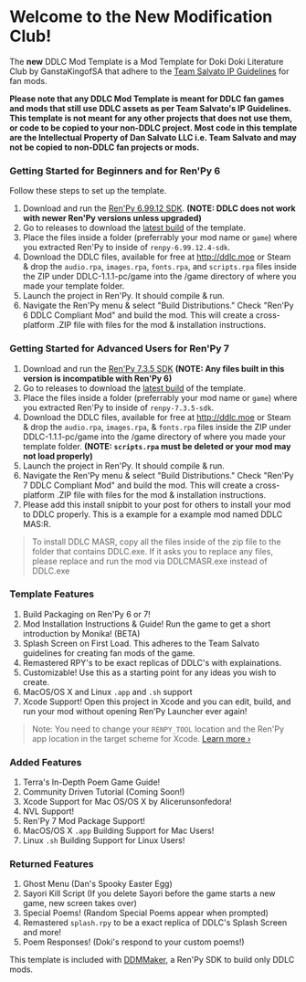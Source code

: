 # Welcome to the New Modification Club!

The **new** DDLC Mod Template is a Mod Template for Doki Doki Literature Club by GanstaKingofSA that adhere to the [Team Salvato IP Guidelines](http://teamsalvato.com/ip-guidelines/) for fan mods.

**Please note that any DDLC Mod Template is meant for DDLC fan games and mods that still use DDLC assets as per Team Salvato's IP Guidelines. 
This template is not meant for any other projects that does not use them, or code to be copied to your non-DDLC project. 
Most code in this template are the Intellectual Property of Dan Salvato LLC i.e. Team Salvato and may not be copied to non-DDLC fan projects or mods.**

### Getting Started for Beginners and for Ren'Py 6
Follow these steps to set up the template.

1. Download and run the [Ren'Py 6.99.12 SDK](https://www.renpy.org/release/6.99.12). **(NOTE: DDLC does not work with newer Ren'Py versions unless upgraded)**
2. Go to releases to download the [latest build](https://github.com/GanstaKingofSA/DDLCModTemplate2.0/releases) of the template.
3. Place the files inside a folder (preferrably your mod name or `game`) where you extracted Ren'Py to inside of `renpy-6.99.12.4-sdk`.
4. Download the DDLC files, available for free at http://ddlc.moe or Steam & drop the `audio.rpa`, `images.rpa`, `fonts.rpa`, and `scripts.rpa` files inside the ZIP under DDLC-1.1.1-pc/game into the /game directory of where you made your template folder.
5. Launch the project in Ren'Py. It should compile & run.
6. Navigate the Ren'Py menu & select "Build Distributions." Check "Ren'Py 6 DDLC Compliant Mod" and build the mod. This will create a cross-platform .ZIP file with files for the mod & installation instructions.

### Getting Started for Advanced Users for Ren'Py 7
1. Download and run the [Ren'Py 7.3.5 SDK](https://www.renpy.org/release/7.3.5) **(NOTE: Any files built in this version is incompatible with Ren'Py 6)**
2. Go to releases to download the [latest build](https://github.com/GanstaKingofSA/DDLCModTemplate2.0/releases) of the template.
3. Place the files inside a folder (preferrably your mod name or `game`) where you extracted Ren'Py to inside of `renpy-7.3.5-sdk`.
4. Download the DDLC files, available for free at http://ddlc.moe or Steam & drop the `audio.rpa`, `images.rpa`, & `fonts.rpa` files inside the ZIP under DDLC-1.1.1-pc/game into the /game directory of where you made your template folder. **(NOTE: `scripts.rpa` must be deleted or your mod may not load properly)**
5. Launch the project in Ren'Py. It should compile & run.
6. Navigate the Ren'Py menu & select "Build Distributions." Check "Ren'Py 7 DDLC Compliant Mod" and build the mod. This will create a cross-platform .ZIP file with files for the mod & installation instructions.
7. Please add this install snipbit to your post for others to install your mod to DDLC properly. This is a example for a example mod named DDLC MAS:R.
> To install DDLC MASR, copy all the files inside of the zip file to the folder that contains DDLC.exe.
> If it asks you to replace any files, please replace and run the mod via DDLCMASR.exe instead of DDLC.exe

### Template Features
1. Build Packaging on Ren'Py 6 or 7!
2. Mod Installation Instructions & Guide! Run the game to get a short introduction by Monika! (BETA)
3. Splash Screen on First Load. This adheres to the Team Salvato guidelines for creating fan mods of the game.
4. Remastered RPY's to be exact replicas of DDLC's with explainations.
5. Customizable! Use this as a starting point for any ideas you wish to create.
6. MacOS/OS X and Linux `.app` and `.sh` support
7. Xcode Support! Open this project in Xcode and you can edit, build, and run your mod without opening Ren'Py Launcher ever again! 
> Note: You need to change your `RENPY_TOOL` location and the Ren'Py app location in the target scheme for Xcode. [Learn more &rsaquo;](XCODE.md)

### Added Features
1. Terra's In-Depth Poem Game Guide!
2. Community Driven Tutorial (Coming Soon!)
3. Xcode Support for Mac OS/OS X by Alicerunsonfedora!
4. NVL Support!
5. Ren'Py 7 Mod Package Support!
6. MacOS/OS X `.app` Building Support for Mac Users!
7. Linux `.sh` Building Support for Linux Users!

### Returned Features
1. Ghost Menu (Dan's Spooky Easter Egg)
2. Sayori Kill Script (If you delete Sayori before the game starts a new game, new screen takes over)
3. Special Poems! (Random Special Poems appear when prompted)
4. Remastered `splash.rpy` to be a exact replica of DDLC's Splash Screen and more!
5. Poem Responses! (Doki's respond to your custom poems!)

This template is included with [DDMMaker](https://github.com/GanstaKingofSA/DDLC-ModMaker/releases), a Ren'Py SDK to build only DDLC mods.
